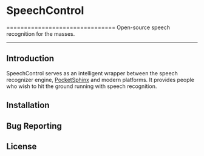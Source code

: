 # SpeechControl

===============================
Open-source speech recognition for the masses.

***

## Introduction

SpeechControl serves as an intelligent wrapper between the speech recognizer engine,
[PocketSphinx](http://cmusphinx.sourceforge.net) and modern platforms. It provides
people who wish to hit the ground running with speech recognition.

## Installation

## Bug Reporting

## License
